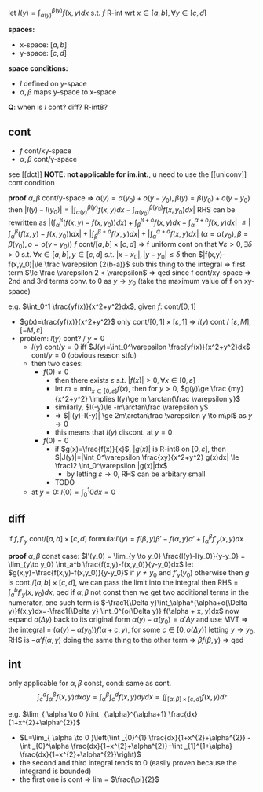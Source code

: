 let $I(y)=\int_{\alpha(y)}^{\beta(y)} f(x,y)dx$
s.t. $f$ R-int wrt $x\in[a,b], \forall y\in[c,d]$

**spaces:**
- x-space: $[a,b]$
- y-space: $[c,d]$

**space conditions:**
- $I$ defined on y-space
- $\alpha,\beta$ maps y-space to x-space

**Q**: when is $I$ cont? diff? R-int8?

## cont
- $f$ cont/xy-space
- $\alpha, \beta$ cont/y-space

see [[dct]]
**NOTE: not applicable for im.int.**, u need to use the [[uniconv]] cont condition

**proof**
$\alpha, \beta$ cont/y-space => $\alpha(y)=\alpha(y_0)+o(y-y_0), \beta(y)=\beta(y_0)+o(y-y_0)$
then
$|I(y)-I(y_0)|=|\int_{\alpha(y)}^{\beta(y)} f(x,y)dx - \int_{\alpha(y_0)}^{\beta(y_0)}f(x,y_0)dx|$
RHS can be rewritten as
$|(\int_{\alpha}^{\beta}(f(x,y)-f(x,y_0))dx) + \int_{\beta}^{\beta+o}f(x,y)dx-\int_{\alpha}^{\alpha+o}f(x,y)dx|$
$\le |\int_{\alpha}^{\beta}(f(x,y)-f(x,y_0))dx| + |\int_{\beta}^{\beta+o}f(x,y)dx| + |\int_{\alpha}^{\alpha+o}f(x,y)dx|$
($\alpha=\alpha(y_0), \beta=\beta(y_0), o=o(y-y_0)$)
$f$ cont/$[a,b]\times[c,d]$ => f uniform cont on that
$\forall \varepsilon > 0, \exists \delta > 0$ s.t. $\forall x \in [a,b], y\in [c,d]$ s.t. $|x-x_0|, |y-y_0| \le \delta$ then
$|f(x,y)-f(x,y_0)|\le \frac \varepsilon {2(b-a)}$
sub this thing to the integral => first term $\le \frac \varepsilon 2 < \varepsilon$ => qed
since f cont/xy-space => 2nd and 3rd terms conv. to 0 as $y \to y_0$ (take the maximum value of f on xy-space)

e.g. $\int_0^1 \frac{yf(x)}{x^2+y^2}dx$, given $f$: cont/$[0,1]$
- $g(x)=\frac{yf(x)}{x^2+y^2}$ only cont/$[0,1]\times[\varepsilon,1]$ => $I(y)$ cont / $[\varepsilon, M], [-M, \varepsilon]$
- problem: $I(y)$ cont? / $y=0$
	- $I(y)$ cont/$y=0$ iff $J(y)=\int_0^\varepsilon \frac{yf(x)}{x^2+y^2}dx$ cont/$y=0$ (obvious reason stfu)
	- then two cases:
		- $f(0)\ne0$
			- then there exists $\varepsilon$ s.t. $|f(x)| > 0, \forall x\in[0,\varepsilon]$
			- let $m=\min_{x\in[0,\varepsilon]} f(x)$, then for $y > 0$, $g(y)\ge \frac {my} {x^2+y^2} \implies I(y)\ge m \arctan{\frac \varepsilon y}$
			- similarly, $I(-y)\le -m\arctan\frac \varepsilon y$
			- => $|I(y)-I(-y)| \ge 2m\arctan\frac \varepsilon y \to m\pi$ as $y \to 0$
			- this means that $I(y)$ discont. at $y=0$
		- $f(0)=0$
			- if $g(x)=\frac{f(x)}{x}$, $|g(x)|$ is R-int8 on $[0,\varepsilon]$, then $|J(y)|=|\int_0^\varepsilon \frac{xy}{x^2+y^2} g(x)dx| \le \frac12 \int_0^\varepsilon |g(x)|dx$
				- by letting $\varepsilon \to 0$, RHS can be arbitary small
			- TODO
	- at $y=0$: $I(0)=\int_0^1 0dx = 0$

## diff
if $f, f'_y$ cont/$[a,b]\times[c,d]$
formula:$I'(y)=f(\beta,y)\beta'-f(\alpha,y)\alpha'+\int_ \alpha ^ \beta f'_y(x,y)dx$

**proof**
$\alpha, \beta$ const case:
	$I'(y_0) = \lim_{y \to y_0} \frac{I(y)-I(y_0)}{y-y_0} = \lim_{y\to y_0} \int_a^b \frac{f(x,y)-f(x,y_0)}{y-y_0}dx$
	let $g(x,y)=\frac{f(x,y)-f(x,y_0)}{y-y_0}$ if $y \ne y_0$ and $f'_y(y_0)$ otherwise
	then $g$ is cont./$[a,b]\times[c,d]$, we can pass the limit into the integral
	then RHS = $\int_a^b f'_y(x, y_0)dx$, qed
if $\alpha, \beta$ not const
	then we get two additional terms in the numerator, one such term is $-\frac1{\Delta y}\int_\alpha^{\alpha+o(\Delta y)}f(x,y)dx=-\frac1{\Delta y} \int_0^{o(\Delta y)} f(\alpha + x, y)dx$
	now expand $o(\Delta y)$ back to its original form $\alpha(y)-\alpha(y_0)=\alpha'\Delta y$
	and use MVT => the integral = $(\alpha(y)-\alpha(y_0))f(\alpha+c,y)$, for some $c\in[0, o(\Delta y)]$
	letting $y \to y_0$, RHS is $-\alpha'f(\alpha,y)$
	doing the same thing to the other term => $\beta f(\beta, y)$
	=> qed

## int
only applicable for $\alpha, \beta$ const, cond: same as cont.
$$
\int_c^d \int_\alpha^\beta f(x,y)dxdy=\int_\alpha^\beta \int_c^d f(x,y)dydx = \iint_{[\alpha,\beta]\times[c,d]} f(x,y)dr
$$

e.g. $\lim_{ \alpha \to 0 }\int _{\alpha}^{\alpha+1} \frac{dx}{1+x^{2}+\alpha^{2}}$
- $L=\lim_{ \alpha \to 0 }\left(\int _{0}^{1} \frac{dx}{1+x^{2}+\alpha^{2}} - \int _{0}^\alpha  \frac{dx}{1+x^{2}+\alpha^{2}}+\int _{1}^{1+\alpha} \frac{dx}{1+x^{2}+\alpha^{2}}\right)$
- the second and third integral tends to 0 (easily proven because the integrand is bounded)
- the first one is cont => lim = $\frac{\pi}{2}$